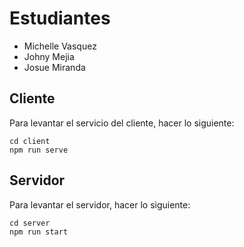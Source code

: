 # Estudiantes

- Michelle Vasquez
- Johny Mejia
- Josue Miranda

## Cliente

Para levantar el servicio del cliente, hacer lo siguiente:
```
cd client
npm run serve
```

## Servidor

Para levantar el servidor, hacer lo siguiente:
```
cd server
npm run start
```